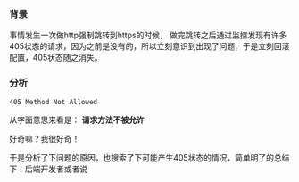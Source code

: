 ### 背景
事情发生一次做http强制跳转到https的时候， 做完跳转之后通过监控发现有许多405状态的请求，因为之前是没有的，所以立刻意识到出现了问题，于是立刻回滚配置，405状态随之消失。

### 分析
```
405 Method Not Allowed
```
从字面意思来看是： **请求方法不被允许**

好奇嘛？我很好奇！

于是分析了下问题的原因，也搜索了下可能产生405状态的情况，简单明了的总结下：后端开发者或者说